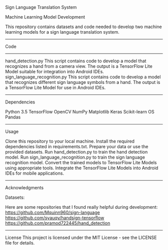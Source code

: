 
Sign Language Translation System


Machine Learning Model Development


This repository contains datasets and code needed to develop two machine learning models for a sign language translation system.

------------------------------------------------------------------------------------------------

Code

------------------------------------------------------------------------------------------------

hand_detection.py
This script contains code to develop a model that recognizes a hand from a camera view.
The output is a TensorFlow Lite Model suitable for integration into Android IDEs.
sign_language_recognition.py
This script contains code to develop a model that recognizes different sign language symbols from a hand.
The output is a TensorFlow Lite Model for use in Android IDEs.

------------------------------------------------------------------------------------------------

Dependencies


Python 3.5
TensorFlow
OpenCV
NumPy
Matplotlib
Keras
Scikit-learn
OS
Pandas

------------------------------------------------------------------------------------------------


Usage

Clone this repository to your local machine.
Install the required dependencies listed in requirements.txt.
Prepare your data or use the provided datasets.
Run hand_detection.py to train the hand detection model.
Run sign_language_recognition.py to train the sign language recognition model.
Convert the trained models to TensorFlow Lite Models using appropriate tools.
Integrate the TensorFlow Lite Models into Android IDEs for mobile applications.

------------------------------------------------------------------------------------------------


Acknowledgments

Datasets:

Here are some repositories that I found really helpful during development:
https://github.com/Mquinn960/sign-language
https://github.com/syauqy/handsign-tensorflow
https://github.com/pramod722445/hand_detection

------------------------------------------------------------------------------------------------

License
This project is licensed under the MIT License - see the LICENSE file for details.
